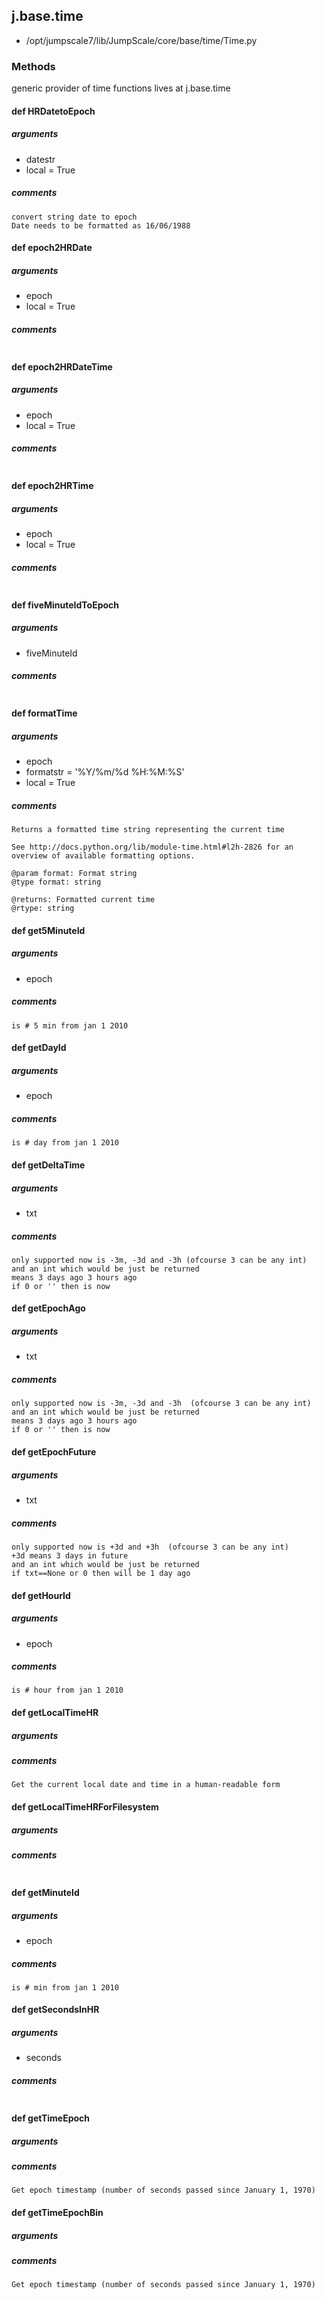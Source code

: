 ## j.base.time

- /opt/jumpscale7/lib/JumpScale/core/base/time/Time.py

### Methods

generic provider of time functions
lives at j.base.time

#### def HRDatetoEpoch 
##### arguments

- datestr
- local = True

##### comments

```
convert string date to epoch
Date needs to be formatted as 16/06/1988

```

#### def epoch2HRDate 
##### arguments

- epoch
- local = True

##### comments

```

```

#### def epoch2HRDateTime 
##### arguments

- epoch
- local = True

##### comments

```

```

#### def epoch2HRTime 
##### arguments

- epoch
- local = True

##### comments

```

```

#### def fiveMinuteIdToEpoch 
##### arguments

- fiveMinuteId

##### comments

```

```

#### def formatTime 
##### arguments

- epoch
- formatstr = '%Y/%m/%d %H:%M:%S'
- local = True

##### comments

```
Returns a formatted time string representing the current time

See http://docs.python.org/lib/module-time.html#l2h-2826 for an
overview of available formatting options.

@param format: Format string
@type format: string

@returns: Formatted current time
@rtype: string

```

#### def get5MinuteId 
##### arguments

- epoch

##### comments

```
is # 5 min from jan 1 2010

```

#### def getDayId 
##### arguments

- epoch

##### comments

```
is # day from jan 1 2010

```

#### def getDeltaTime 
##### arguments

- txt

##### comments

```
only supported now is -3m, -3d and -3h (ofcourse 3 can be any int)
and an int which would be just be returned
means 3 days ago 3 hours ago
if 0 or '' then is now

```

#### def getEpochAgo 
##### arguments

- txt

##### comments

```
only supported now is -3m, -3d and -3h  (ofcourse 3 can be any int)
and an int which would be just be returned
means 3 days ago 3 hours ago
if 0 or '' then is now

```

#### def getEpochFuture 
##### arguments

- txt

##### comments

```
only supported now is +3d and +3h  (ofcourse 3 can be any int)        
+3d means 3 days in future
and an int which would be just be returned
if txt==None or 0 then will be 1 day ago

```

#### def getHourId 
##### arguments

- epoch

##### comments

```
is # hour from jan 1 2010

```

#### def getLocalTimeHR 
##### arguments

##### comments

```
Get the current local date and time in a human-readable form

```

#### def getLocalTimeHRForFilesystem 
##### arguments

##### comments

```

```

#### def getMinuteId 
##### arguments

- epoch

##### comments

```
is # min from jan 1 2010

```

#### def getSecondsInHR 
##### arguments

- seconds

##### comments

```

```

#### def getTimeEpoch 
##### arguments

##### comments

```
Get epoch timestamp (number of seconds passed since January 1, 1970)

```

#### def getTimeEpochBin 
##### arguments

##### comments

```
Get epoch timestamp (number of seconds passed since January 1, 1970)

```

